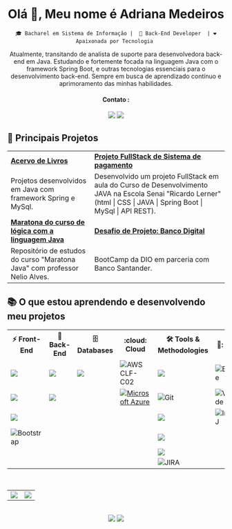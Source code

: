 <div align="center">
  
<H1>Olá 👋, Meu nome é Adriana Medeiros </H1>

`🎓 Bacharel em Sistema de Informação |  🔧 Back-End Developer  | ❤️ Apaixonada por Tecnologia `


<p align="center"> Atualmente, transitando de analista de suporte para desenvolvedora back-end em Java. Estudando e fortemente focada na linguagem Java com o framework Spring Boot, e outras tecnologias essenciais para o desenvolvimento back-end. Sempre em busca de aprendizado contínuo e aprimoramento das minhas habilidades.</p>

<div align ="center">
<h4> Contato :<h4>
<a href = "mailto:adrianamedeiros.dev@gmail.com"><img loading="lazy" src="https://img.shields.io/badge/Gmail-D14836?style=for-the-badge&logo=gmail&logoColor=white" target="_blank"></a>
<a href="https://www.linkedin.com/in/adriana-medeiros-ti" target="_blank"><img loading="lazy" src="https://img.shields.io/badge/-LinkedIn-%230077B5?style=for-the-badge&logo=linkedin&logoColor=white" target="_blank"></a>   
</div>


<H2 align="left" > 📌 Principais Projetos  </H2>

<table>
  <tr>
    <td><a href="https://github.com/TechCodeDri/Projeto_acervo.me.git"><b>Acervo de Livros</b></a></td>
    <td><a href="https://github.com/TechCodeDri/Sistema-Pagamento.git"><b>Projeto FullStack de Sistema de pagamento</b></a></td>
  </tr>
  <tr>
    <td>Projetos desenvolvidos em Java com framework Spring e MySql.</td>
    <td>Desenvolvido um projeto FullStack em aula do Curso de Desenvolvimento JAVA na Escola Senai "Ricardo Lerner" (html | CSS | JAVA | Spring Boot | MySql | API REST). </td>
  </tr>
  <tr>
    <td><a href="https://github.com/TechCodeDri/Curso_Java_com_Projetos.git"><b>Maratona do curso de lógica com a linguagem Java</b></a></td>
    <td><a href="https://github.com/TechCodeDri/DesafioDioBancoDigital2024.git"><b>Desafio de Projeto: Banco Digital  </b></a></td>
  </tr>
  <tr>
    <td>Repositório de estudos do curso "Maratona Java" com professor Nelio Alves.</td>
    <td>BootCamp da DIO em parceria com Banco Santander.</td>
  </tr>
</table>


<H2 align="left" >📚 O que estou aprendendo e desenvolvendo meu projetos</H2>


  <!-- Tech Stack -->
  <table>
    <tr>
      <th>⚡ Front-End</th>
      <th>🚀 Back-End</th>
      <th>🗄️Databases</th>
      <th>:cloud: Cloud</th>
      <th>🛠️ Tools & Methodologies</th>
      <th>🏢: IDEs</th>
    </tr>
    <tr>
      <td><img src="https://img.shields.io/badge/HTML5-E34F26.svg?style=for-the-badge&logo=HTML5&logoColor=white"></td>
      <td><img src="https://img.shields.io/badge/Java-007396?style=for-the-badge&logo=java&logoColor=white"> </td>
      <td><img src="https://img.shields.io/badge/MySQL-4479A1.svg?style=for-the-badge&logo=MySQL&logoColor=white"></td>
       <td><img src="https://camo.githubusercontent.com/f4f0d945f2a5a39860e7ed05584bda871a8fb04ec5bfc9223a33fb8fc09ff4a3/68747470733a2f2f696d672e736869656c64732e696f2f62616467652f415753253230436572746966696564253230436c6f756425323050726163746974696f6e65722d6666663f7374796c653d666c6174266c6f676f3d616d617a6f6e7765627365727669636573266c6f676f436f6c6f723d464646464646266c6162656c436f6c6f723d316531633238" alt="AWS CLF-C02" data-canonical-src="https://img.shields.io/badge/AWS%20Certified%20Cloud%20Practitioner-fff?style=flat&amp;logo=amazonwebservices&amp;logoColor=FFFFFF&amp;labelColor=1e1c28" style="max-width: 100%;"></a> </td>
      <td><img src="https://img.shields.io/badge/GitHub-181717?style=for-the-badge&logo=github&logoColor=white"></td>
      <td><img src="https://camo.githubusercontent.com/1221ce79459bbc665490419328cc14785c27940a9e32536f33b9ba64e288b1ce/68747470733a2f2f696d672e736869656c64732e696f2f62616467652f2d45636c697073652d3243323235353f7374796c653d666c61742d737175617265266c6f676f3d65636c69707365266c6f676f436f6c6f723d7768697465" alt="Eclipse" data-canonical-src="https://img.shields.io/badge/-Eclipse-2C2255?style=flat-square&amp;logo=eclipse&amp;logoColor=white" style="max-width: 100%;"></td>
    </tr>
    <tr>
      <td><img src="https://img.shields.io/badge/CSS3-1572B6.svg?style=for-the-badge&logo=CSS3&logoColor=white"></td>
      <td><img src="https://img.shields.io/badge/Spring%20Boot-6DB33F.svg?style=for-the-badge&logo=Spring-Boot&logoColor=white"</td>
      <td></td>
      <td> <a target="_blank" rel="noopener noreferrer nofollow" href="https://camo.githubusercontent.com/bc208b385aeac5512b18eed9493c7a98881f247d987f07a57893ca52eef705b8/68747470733a2f2f696d672e736869656c64732e696f2f62616467652f4d6963726f736f6674253230417a7572652d3030383944363f7374796c653d666c61742d737175617265266c6f676f3d6d6963726f736f66742d617a757265266c6f676f436f6c6f723d7768697465"><img src="https://camo.githubusercontent.com/bc208b385aeac5512b18eed9493c7a98881f247d987f07a57893ca52eef705b8/68747470733a2f2f696d672e736869656c64732e696f2f62616467652f4d6963726f736f6674253230417a7572652d3030383944363f7374796c653d666c61742d737175617265266c6f676f3d6d6963726f736f66742d617a757265266c6f676f436f6c6f723d7768697465" alt="Microsoft Azure" data-canonical-src="https://img.shields.io/badge/Microsoft%20Azure-0089D6?style=flat-square&amp;logo=microsoft-azure&amp;logoColor=white" style="max-width: 100%;"></a></td>
      <td><img src="https://camo.githubusercontent.com/aa9359eb35f92d11bb47bff9b17b39bb9a04fc3003ff6b9b9a87ff2f8e63f390/68747470733a2f2f696d672e736869656c64732e696f2f62616467652f2d4769742d626c61636b3f7374796c653d666c61742d737175617265266c6f676f3d676974" alt="Git" data-canonical-src="https://img.shields.io/badge/-Git-black?style=flat-square&amp;logo=git" style="max-width: 100%;"></td>
      <td> <img src="https://camo.githubusercontent.com/7facab472335cd66ee63c9a2accc5b6632bfd27ebeda51b566c5b7dc1df51655/68747470733a2f2f696d672e736869656c64732e696f2f62616467652f2d5653436f64652d3030374143433f7374796c653d666c61742d737175617265266c6f676f3d76697375616c2d73747564696f2d636f6465266c6f676f436f6c6f723d7768697465" alt="VSCode" data-canonical-src="https://img.shields.io/badge/-VSCode-007ACC?style=flat-square&amp;logo=visual-studio-code&amp;logoColor=white" style="max-width: 100%;"></td>
    </tr>
    <tr>
      <td><img src="https://img.shields.io/badge/JavaScript-F7DF1E?style=for-the-badge&logo=javascript&logoColor=black"></td>
      <td></td>
      <td></td>
      <td></td>
      <td><img src="https://img.shields.io/badge/Scrum-6DB33F?style=for-the-badge&logo=scrum&logoColor=white"></td>
      <td><img src="https://camo.githubusercontent.com/f2d2d0d83bb4014d4701a1bc8b1303d884214817da4b186c7b93235afb8da859/68747470733a2f2f696d672e736869656c64732e696f2f62616467652f2d496e74656c6c694a253230494445412d626c61636b3f7374796c653d666c61742d737175617265266c6f676f3d696e74656c6c696a2d69646561266c6f676f436f6c6f723d7768697465" alt="IntelliJ" data-canonical-src="https://img.shields.io/badge/-IntelliJ%20IDEA-black?style=flat-square&amp;logo=intellij-idea&amp;logoColor=white" style="max-width: 100%;"> </td>
    </tr>
    <tr>
      <td><img src="https://camo.githubusercontent.com/45db600879f6ea96b8cf316e285411348b57504ae9083078bbd52d6693585ae5/68747470733a2f2f696d672e736869656c64732e696f2f62616467652f2d426f6f7473747261702d3536334437433f7374796c653d666c61742d737175617265266c6f676f3d626f6f747374726170" alt="Bootstrap" data-canonical-src="https://img.shields.io/badge/-Bootstrap-563D7C?style=flat-square&amp;logo=bootstrap" style="max-width: 100%;"></td>
      <td></td>
      <td></td>
      <td></td> 
      <td><img src="https://img.shields.io/badge/REST-02569B?style=for-the-badge&logo=rest&logoColor=white"></td>
     <td></td>
    </tr>
    <tr>
      <td></td>
      <td></td>
      <td></td>
      <td></td>
      <td><img src="https://img.shields.io/badge/Postman-FF6C37.svg?style=for-the-badge&logo=Postman&logoColor=white"></td>
      <td></td>   
    </tr>
    <tr>
      <td></td>
      <td></td>
      <td></td>
      <td></td>
      <td><img src="https://camo.githubusercontent.com/0715ceb422ce678b7416a45b853e8499ab1be5149ef178bc694676f051484631/68747470733a2f2f696d672e736869656c64732e696f2f62616467652f2d4a4952412d3030353243433f7374796c653d666c61742d737175617265266c6f676f3d6a697261" alt="JIRA" data-canonical-src="https://img.shields.io/badge/-JIRA-0052CC?style=flat-square&amp;logo=jira" style="max-width: 100%;"> </td>
       <td></td>   
  </td>     
    </tr>
    

   </table>

<br>

  <!-- GitHub Stats -->
  <table>
    <tr>
      <td>
        <a href="https://github.com/Joullie/github-readme-stats">
          <img align="center" src="https://github-readme-stats.vercel.app/api?username=TechCodeDri&show_icons=true&theme=radical" />
        </a>
      </td>
      <td>
        <a href="https://github.com/TechCodeDri/top-langs">
          <img align="center" src="https://github-readme-stats.vercel.app/api/top-langs/?username=TechCodeDri&layout=compact&theme=radical" />
        </a>
      </td>
    </tr>
  </table>

  <br>

<div> 
  <a href = "mailto:adrianamedeiros.dev@gmail.com"><img loading="lazy" src="https://img.shields.io/badge/Gmail-D14836?style=for-the-badge&logo=gmail&logoColor=white" target="_blank"></a>
  <a href="https://www.linkedin.com/in/adriana-medeiros-ti" target="_blank"><img loading="lazy" src="https://img.shields.io/badge/-LinkedIn-%230077B5?style=for-the-badge&logo=linkedin&logoColor=white" target="_blank"></a>   
 </div>
  <br>
